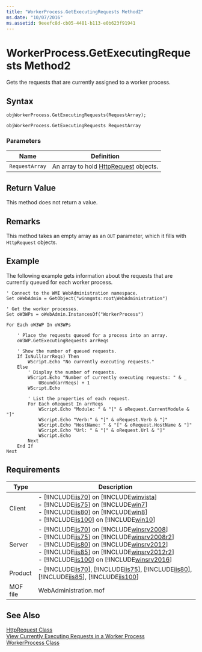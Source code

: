 ```yaml
---
title: "WorkerProcess.GetExecutingRequests Method2"
ms.date: "10/07/2016"
ms.assetid: 9eeefc8d-cb05-4481-b113-e0b623f91941
---
```

# WorkerProcess.GetExecutingRequests Method2
Gets the requests that are currently assigned to a worker process.  
  
## Syntax  
  
```jscript#  
objWorkerProcess.GetExecutingRequests(RequestArray);  
```  
  
```vbs  
objWorkerProcess.GetExecutingRequests RequestArray  
```  
  
### Parameters  
  
|Name|Definition|  
|----------|----------------|  
|`RequestArray`|An array to hold [HttpRequest](../wmi-provider/httprequest-class.md) objects.|  
  
## Return Value  
 This method does not return a value.  
  
## Remarks  
 This method takes an empty array as an `OUT` parameter, which it fills with `HttpRequest` objects.  
  
## Example  
 The following example gets information about the requests that are currently queued for each worker process.  
  
```  
' Connect to the WMI WebAdministration namespace.  
Set oWebAdmin = GetObject("winmgmts:root\WebAdministration")  
  
' Get the worker processes.  
Set oW3WPs = oWebAdmin.InstancesOf("WorkerProcess")  
  
For Each oW3WP In oW3WPs  
  
    ' Place the requests queued for a process into an array.  
    oW3WP.GetExecutingRequests arrReqs  
  
    ' Show the number of queued requests.  
    If IsNull(arrReqs) Then  
        WScript.Echo "No currently executing requests."  
    Else  
        ' Display the number of requests.  
        WScript.Echo "Number of currently executing requests: " & _  
            UBound(arrReqs) + 1  
        WScript.Echo  
  
        ' List the properties of each request.  
        For Each oRequest In arrReqs  
            WScript.Echo "Module: " & "[" & oRequest.CurrentModule & "]"  
            WScript.Echo "Verb:" & "[" & oRequest.Verb & "]"  
            WScript.Echo "HostName: " & "[" & oRequest.HostName & "]"  
            WScript.Echo "Url: " & "[" & oRequest.Url & "]"  
            WScript.Echo  
        Next  
    End If  
Next  
```  
  
## Requirements  
  
|Type|Description|  
|----------|-----------------|  
|Client|-   [!INCLUDE[iis70](../wmi-provider/includes/iis70-md.md)] on [!INCLUDE[winvista](../wmi-provider/includes/winvista-md.md)]<br />-   [!INCLUDE[iis75](../wmi-provider/includes/iis75-md.md)] on [!INCLUDE[win7](../wmi-provider/includes/win7-md.md)]<br />-   [!INCLUDE[iis80](../wmi-provider/includes/iis80-md.md)] on [!INCLUDE[win8](../wmi-provider/includes/win8-md.md)]<br />-   [!INCLUDE[iis100](../wmi-provider/includes/iis100-md.md)] on [!INCLUDE[win10](../wmi-provider/includes/win10-md.md)]|  
|Server|-   [!INCLUDE[iis70](../wmi-provider/includes/iis70-md.md)] on [!INCLUDE[winsrv2008](../wmi-provider/includes/winsrv2008-md.md)]<br />-   [!INCLUDE[iis75](../wmi-provider/includes/iis75-md.md)] on [!INCLUDE[winsrv2008r2](../wmi-provider/includes/winsrv2008r2-md.md)]<br />-   [!INCLUDE[iis80](../wmi-provider/includes/iis80-md.md)] on [!INCLUDE[winsrv2012](../wmi-provider/includes/winsrv2012-md.md)]<br />-   [!INCLUDE[iis85](../wmi-provider/includes/iis85-md.md)] on [!INCLUDE[winsrv2012r2](../wmi-provider/includes/winsrv2012r2-md.md)]<br />-   [!INCLUDE[iis100](../wmi-provider/includes/iis100-md.md)] on [!INCLUDE[winsrv2016](../wmi-provider/includes/winsrv2016-md.md)]|  
|Product|-   [!INCLUDE[iis70](../wmi-provider/includes/iis70-md.md)], [!INCLUDE[iis75](../wmi-provider/includes/iis75-md.md)], [!INCLUDE[iis80](../wmi-provider/includes/iis80-md.md)], [!INCLUDE[iis85](../wmi-provider/includes/iis85-md.md)], [!INCLUDE[iis100](../wmi-provider/includes/iis100-md.md)]|  
|MOF file|WebAdministration.mof|  
  
## See Also  
 [HttpRequest Class](../wmi-provider/httprequest-class.md)   
 [View Currently Executing Requests in a Worker Process](https://go.microsoft.com/fwlink/?LinkId=60429)   
 [WorkerProcess Class](../wmi-provider/workerprocess-class.md)